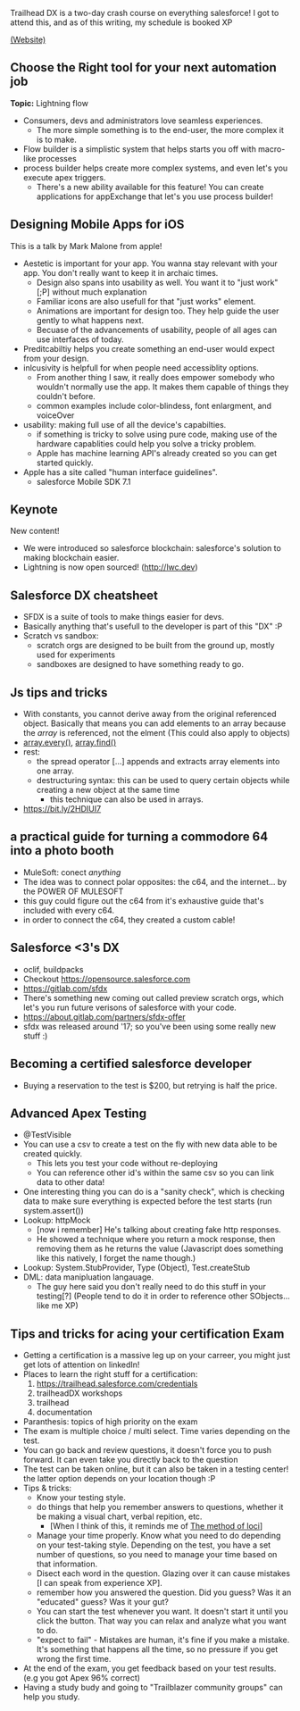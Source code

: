Trailhead DX is a two-day crash course on everything salesforce! I got to attend this, and as of this writing, my schedule is booked XP

[(Website)](https://www.salesforce.com/trailheadx/)

## Choose the Right tool for your next automation job
**Topic:** Lightning flow

* Consumers, devs and administrators love seamless experiences.
    * The more simple something is to the end-user, the more complex it is to make.
* Flow builder is a simplistic system that helps starts you off with macro-like processes
* process builder helps create more complex systems, and even let's you execute apex triggers.
    * There's a new ability available for this feature! You can create applications for appExchange that let's you use process builder!


## Designing Mobile Apps for iOS

This is a talk by Mark Malone from apple!

* Aestetic is important for your app. You wanna stay relevant with your app. You don't really want to keep it in archaic times.
    * Design also spans into usability as well. You want it to "just work" [;P] without much explanation
    * Familiar icons are also usefull for that "just works" element.
    * Animations are important for design too. They help guide the user gently to what happens next.
    * Becuase of the advancements of usability, people of all ages can use interfaces of today.
* Preditcabiltiy helps you create something an end-user would expect from your design.
* inlcusivity is helpfull for when people need accessiblity options.
    * From another thing I saw, it really does empower somebody who wouldn't normally use the app. It makes them capable of things they couldn't before.
    * common examples include color-blindess, font enlargment, and voiceOver
* usability: making full use of all the device's capabilties.
    * if something is tricky to solve using pure code, making use of the hardware capablities could help you solve a tricky problem.
    * Apple has machine learning API's already created so you can get started quickly.
* Apple has a site called "human interface guidelines".
    * salesforce Mobile SDK 7.1

## Keynote
New content!

* We were introduced so salesforce blockchain: salesforce's solution to making blockchain easier.
* Lightning is now open sourced! (http://lwc.dev)

## Salesforce DX cheatsheet

* SFDX is a suite of tools to make things easier for devs.
* Basically anything that's usefull to the developer is part of this "DX" :P
* Scratch vs sandbox:
    * scratch orgs are designed to be built from the ground up, mostly used for experiments
    * sandboxes are designed to have something ready to go.

## Js tips and tricks

* With constants, you cannot derive away from the original referenced object. Basically that means you can add elements to an array because the *array* is referenced, not the elment (This could also apply to objects)
* [array.every()](https://developer.mozilla.org/en-US/docs/Web/JavaScript/Reference/Global_Objects/TypedArray/every), [array.find()](https://developer.mozilla.org/en-US/docs/Web/JavaScript/Reference/Global_Objects/Array/find)
* rest:
    * the spread operator [...] appends and extracts array elements into one array.
    * destructuring syntax: this can be used to query certain objects while creating a new object at the same time
        *  this technique can also be used in arrays.
* https://bit.ly/2HDIUI7

## a practical guide for turning a commodore 64 into a photo booth
* MuleSoft: conect *anything*
* The idea was to connect polar opposites: the c64, and the internet... by the POWER OF MULESOFT
* this guy could figure out the c64 from it's exhaustive guide that's included with every c64.
* in order to connect the c64, they created a custom cable!

## Salesforce <3's DX

* oclif, buildpacks
* Checkout https://opensource.salesforce.com
* https://gitlab.com/sfdx
* There's something new coming out called preview scratch orgs, which let's you run future verisons of salesforce with your code.
* https://about.gitlab.com/partners/sfdx-offer
* sfdx was released around '17; so you've been using some really new stuff :)

## Becoming a certified salesforce developer

* Buying a reservation to the test is $200, but retrying is half the price.

## Advanced Apex Testing

* @TestVisible
* You can use a csv to create a test on the fly with new data able to be created quickly.
    * This lets you test your code without re-deploying
    * You can reference other id's within the same csv so you can link data to other data!
* One interesting thing you can do is a "sanity check", which is checking data to make sure everything is expected before the test starts (run system.assert())
* Lookup: httpMock
    * [now i remember] He's talking about creating fake http responses.
    * He showed a technique where you return a mock response, then removing them as he returns the value (Javascript does something like this natively, I forget the name though.)
* Lookup: System.StubProvider, Type (Object), Test.createStub
* DML: data manipluation langauage.
    * The guy here said you don't really need to do this stuff in your testing[?] (People tend to do it in order to reference other SObjects... like me XP)

## Tips and tricks for acing your certification Exam

* Getting a certification is a massive leg up on your carreer, you might just get lots of attention on linkedIn!
* Places to learn the right stuff for a certification:
    1. https://trailhead.salesforce.com/credentials
    1. trailheadDX workshops
    1. trailhead
    1. documentation
* Paranthesis: topics of high priority on the exam
* The exam is multiple choice / multi select. Time varies depending on the test.
* You can go back and review questions, it doesn't force you to push forward. It can even take you directly back to the question
* The test can be taken online, but it can also be taken in a testing center! the latter option depends on your location though :P
* Tips & tricks:
    * Know your testing style.
    * do things that help you remember answers to questions, whether it be making a visual chart, verbal repition, etc.
        * [When I think of this, it reminds me of [The method of loci](https://en.wikipedia.org/wiki/Method_of_loci)]
    * Manage your time properly. Know what you need to do depending on your test-taking style. Depending on the test, you have a set number of questions, so you need to manage your time based on that information.
    * Disect each word in the question. Glazing over it can cause mistakes [I can speak from experience XP].
    * remember how you answered the question. Did you guess? Was it an "educated" guess? Was it your gut?
    * You can start the test whenever you want. It doesn't start it until you click the button. That way you can relax and analyze what you want to do.
    * "expect to fail" - Mistakes are human, it's fine if you make a mistake. It's something that happens all the time, so no pressure if you get wrong the first time.
* At the end of the exam, you get feedback based on your test results. (e.g you got Apex 96% correct)
* Having a study budy and going to "Trailblazer community groups" can help you study.